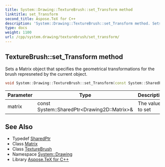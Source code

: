 ```yaml
---
title: System::Drawing::TextureBrush::set_Transform method
linktitle: set_Transform
second_title: Aspose.TeX for C++
description: 'System::Drawing::TextureBrush::set_Transform method. Sets a Matrix object that specifies the geometrical transformations for the brush represneted by the current object in C++.'
type: docs
weight: 1100
url: /cpp/system.drawing/texturebrush/set_transform/
---
```

## TextureBrush::set_Transform method


Sets a Matrix object that specifies the geometrical transformations for the brush represneted by the current object.

```cpp
void System::Drawing::TextureBrush::set_Transform(const System::SharedPtr<Drawing2D::Matrix> &matrix)
```


| Parameter | Type | Description |
| --- | --- | --- |
| matrix | const System::SharedPtr\<Drawing2D::Matrix\>\& | The value to set |

## See Also

* Typedef [SharedPtr](../../../system/sharedptr/)
* Class [Matrix](../../../system.drawing.drawing2d/matrix/)
* Class [TextureBrush](../)
* Namespace [System::Drawing](../../)
* Library [Aspose.TeX for C++](../../../)
